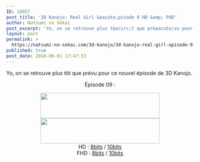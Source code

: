 ```yaml
---
ID: 10057
post_title: '3D Kanojo: Real Girl &eacute;pisode 9 HD &amp; FHD'
author: Natsumi no Sekai
post_excerpt: 'Yo, on se retrouve plus t&ocirc;t que pr&eacute;vu pour ce nouvel &eacute;pisode de&nbsp;3D Kanojo. &Eacute;pisode 09 : HD :&nbsp;8bits&nbsp;/&nbsp;10bits FHD :&nbsp;8bits&nbsp;/&nbsp;10bits'
layout: post
permalink: >
  https://natsumi-no-sekai.com/3d-kanojo/3d-kanojo-real-girl-episode-9-hd-fhd/
published: true
post_date: 2018-06-01 17:47:53
---
```

<div class="feedwordpress-gaffer-full-text"><p>Yo, on se retrouve plus tôt que prévu pour ce nouvel épisode de 3D Kanojo.<br><span id="more-1999"></span></p>
<div>
<div style="text-align: center;">
<p>Épisode 09 :</p>
</div>
</div>
<div class="separator" style="text-align: center;"><a href="http://ddl.natsumi-no-sekai.com/player/index.php?vid=http://ddl.natsumi-no-sekai.com/3D%20Kanojo/%5BNatsumi%20%26%20KnK%5D%203D%20Kanojo%20Real%20Girl%20-%2009%20VOSTFR%20%281280x720%208bit%20AAC%29%20%5BBEBADE42%5D.mp4" target="_blank" rel="noopener"><img class="alignnone" src="https://4.bp.blogspot.com/-MkhpcBw6lxA/VjBMRcvi0QI/AAAAAAAAArY/bATWK6WDBxM/s320/Stream.png" alt="" width="320" height="68" border="0"></a></div>
<div class="separator" style="text-align: center;"><img src="https://2.bp.blogspot.com/-CL45y9w8BDA/VjC3kDmpbLI/AAAAAAAAAro/fg42YMTnDNk/s320/Download.png" width="320" height="68" border="0"></div>
<div class="separator" style="text-align: center;">HD : <a href="http://ddl.natsumi-no-sekai.com/3D%20Kanojo/%5BNatsumi%20%26%20KnK%5D%203D%20Kanojo%20Real%20Girl%20-%2009%20VOSTFR%20%281280x720%208bit%20AAC%29%20%5BBEBADE42%5D.mp4" download="">8bits</a> / <a href="http://ddl.natsumi-no-sekai.com/3D%20Kanojo/%5BNatsumi%20%26%20KnK%5D%203D%20Kanojo%20Real%20Girl%20-%2009%20VOSTFR%20%281280x720%2010bit%20AAC%29%20%5B5863DD8D%5D.mkv" download="" class="broken_link">10bits</a>
</div>
<div class="separator" style="text-align: center;">FHD : <a href="http://ddl.natsumi-no-sekai.com/3D%20Kanojo/%5BNatsumi%20%26%20KnK%5D%203D%20Kanojo%20Real%20Girl%20-%2009%20VOSTFR%20%281920x1080%208bit%20AAC%29%20%5B752B8F9F%5D.mp4" download="">8bits</a> / <a href="http://ddl.natsumi-no-sekai.com/3D%20Kanojo/%5BNatsumi%20%26%20KnK%5D%203D%20Kanojo%20Real%20Girl%20-%2009%20VOSTFR%20%281920x1080%2010bit%20AAC%29%20%5B1B502CA3%5D.mkv" download="" class="broken_link">10bits</a>
</div></div>